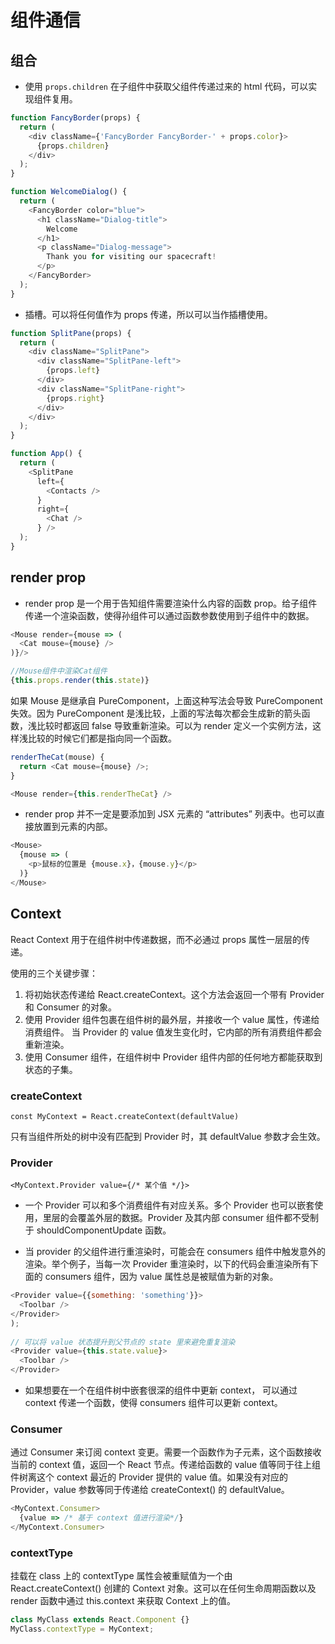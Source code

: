 # 组件通信

## 组合

- 使用 `props.children` 在子组件中获取父组件传递过来的 html 代码，可以实现组件复用。

```js
function FancyBorder(props) {
  return (
    <div className={'FancyBorder FancyBorder-' + props.color}>
      {props.children}
    </div>
  );
}

function WelcomeDialog() {
  return (
    <FancyBorder color="blue">
      <h1 className="Dialog-title">
        Welcome
      </h1>
      <p className="Dialog-message">
        Thank you for visiting our spacecraft!
      </p>
    </FancyBorder>
  );
}
```

- 插槽。可以将任何值作为 props 传递，所以可以当作插槽使用。

```js
function SplitPane(props) {
  return (
    <div className="SplitPane">
      <div className="SplitPane-left">
        {props.left}
      </div>
      <div className="SplitPane-right">
        {props.right}
      </div>
    </div>
  );
}

function App() {
  return (
    <SplitPane
      left={
        <Contacts />
      }
      right={
        <Chat />
      } />
  );
}
```

## render prop

- render prop 是一个用于告知组件需要渲染什么内容的函数 prop。给子组件传递一个渲染函数，使得孙组件可以通过函数参数使用到子组件中的数据。

```js
<Mouse render={mouse => (
  <Cat mouse={mouse} />
)}/>

//Mouse组件中渲染Cat组件
{this.props.render(this.state)}
```

如果 Mouse 是继承自 PureComponent，上面这种写法会导致 PureComponent 失效。因为 PureComponent 是浅比较，上面的写法每次都会生成新的箭头函数，浅比较时都返回 false 导致重新渲染。可以为 render 定义一个实例方法，这样浅比较的时候它们都是指向同一个函数。


```js
renderTheCat(mouse) {
  return <Cat mouse={mouse} />;
}

<Mouse render={this.renderTheCat} />
```

- render prop 并不一定是要添加到 JSX 元素的 “attributes” 列表中。也可以直接放置到元素的内部。

```js
<Mouse>
  {mouse => (
    <p>鼠标的位置是 {mouse.x}，{mouse.y}</p>
  )}
</Mouse>
```

## Context

React Context 用于在组件树中传递数据，而不必通过 props 属性一层层的传递。

使用的三个关键步骤：

1. 将初始状态传递给 React.createContext。这个方法会返回一个带有 Provider 和 Consumer 的对象。
2. 使用 Provider 组件包裹在组件树的最外层，并接收一个 value 属性，传递给消费组件。 当 Provider 的 value 值发生变化时，它内部的所有消费组件都会重新渲染。
3. 使用 Consumer 组件，在组件树中 Provider 组件内部的任何地方都能获取到状态的子集。

### createContext

`const MyContext = React.createContext(defaultValue)`

只有当组件所处的树中没有匹配到 Provider 时，其 defaultValue 参数才会生效。

### Provider

`<MyContext.Provider value={/* 某个值 */}>`

- 一个 Provider 可以和多个消费组件有对应关系。多个 Provider 也可以嵌套使用，里层的会覆盖外层的数据。Provider 及其内部 consumer 组件都不受制于 shouldComponentUpdate 函数。

- 当 provider 的父组件进行重渲染时，可能会在 consumers 组件中触发意外的渲染。举个例子，当每一次 Provider 重渲染时，以下的代码会重渲染所有下面的 consumers 组件，因为 value 属性总是被赋值为新的对象。

```js
<Provider value={{something: 'something'}}>
  <Toolbar />
</Provider>
);
 
// 可以将 value 状态提升到父节点的 state 里来避免重复渲染
<Provider value={this.state.value}>
  <Toolbar />
</Provider>
```

- 如果想要在一个在组件树中嵌套很深的组件中更新 context， 可以通过 context 传递一个函数，使得 consumers 组件可以更新 context。

### Consumer

通过 Consumer 来订阅 context 变更。需要一个函数作为子元素，这个函数接收当前的 context 值，返回一个 React 节点。传递给函数的 value 值等同于往上组件树离这个 context 最近的 Provider 提供的 value 值。如果没有对应的 Provider，value 参数等同于传递给 createContext() 的 defaultValue。

```js
<MyContext.Consumer>
  {value => /* 基于 context 值进行渲染*/}
</MyContext.Consumer>
```

### contextType

挂载在 class 上的 contextType 属性会被重赋值为一个由 React.createContext() 创建的 Context 对象。这可以在任何生命周期函数以及 render 函数中通过 this.context 来获取 Context 上的值。

```js
class MyClass extends React.Component {}
MyClass.contextType = MyContext;
```